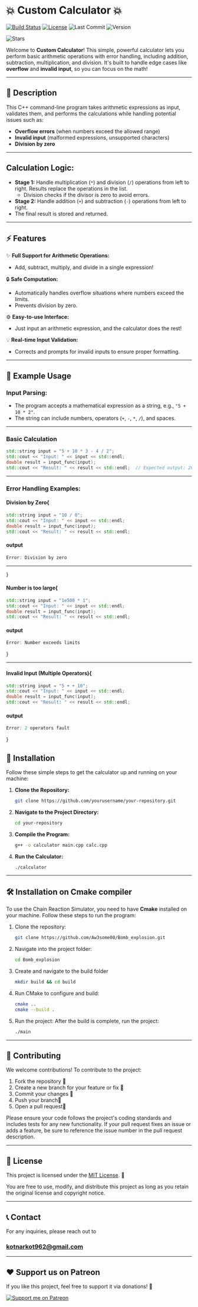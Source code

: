 # 💥 **Custom Calculator** 💥

[![Build Status](https://img.shields.io/badge/build-passing-darkgreen)](https://shields.io/)
[![License](https://img.shields.io/badge/license-MIT-blue)](https://opensource.org/licenses/MIT)
![Last Commit](https://img.shields.io/github/last-commit/Aw3some00/Bomb_explosion)
![Version](https://img.shields.io/badge/version-v1.0.1-blue)

![Stars](https://img.shields.io/github/stars/username/repository?style=social)

Welcome to **Custom Calculator**! This simple, powerful calculator lets you perform basic arithmetic operations with error handling, including addition, subtraction, multiplication, and division. It's built to handle edge cases like **overflow** and **invalid input**, so you can focus on the math!

---

## 📝 **Description**

This C++ command-line program takes arithmetic expressions as input, validates them, and performs the calculations while handling potential issues such as:
- **Overflow errors** (when numbers exceed the allowed range)
- **Invalid input** (malformed expressions, unsupported characters)
- **Division by zero**

---
## **Calculation Logic:**
- **Stage 1:** Handle multiplication (`*`) and division (`/`) operations from left to right. Results replace the operations in the list.
   - Division checks if the divisor is zero to avoid errors.
- **Stage 2:** Handle addition (`+`) and subtraction (`-`) operations from left to right.
- The final result is stored and returned.

---

## ⚡ **Features**

✨ **Full Support for Arithmetic Operations:**
- Add, subtract, multiply, and divide in a single expression!

🔒 **Safe Computation:**
- Automatically handles overflow situations where numbers exceed the limits.
- Prevents division by zero.

⚙️ **Easy-to-use Interface:**
- Just input an arithmetic expression, and the calculator does the rest!

💡 **Real-time Input Validation:**
- Corrects and prompts for invalid inputs to ensure proper formatting.

---

## 🌟 **Example Usage**
### **Input Parsing:**
- The program accepts a mathematical expression as a string, e.g., `"5 + 10 * 2"`.
- The string can include numbers, operators (`+`, `-`, `*`, `/`), and spaces.

---

### **Basic Calculation**

```cpp
std::string input = "5 + 10 * 3 - 4 / 2"; 
std::cout << "Input: " << input << std::endl;
double result = input_func(input); 
std::cout << "Result: " << result << std::endl;  // Expected output: 26
```
---

### **Error Handling Examples:**
#### **Division by Zero**{
```cpp
std::string input = "10 / 0"; 
std::cout << "Input: " << input << std::endl;
double result = input_func(input); 
std::cout << "Result: " << result << std::endl;

```
#### **output**
```cpp
Error: Division by zero
```
---

}
#### **Number is too large**{
```cpp 
std::string input = "1e500 * 1"; 
std::cout << "Input: " << input << std::endl;
double result = input_func(input); 
std::cout << "Result: " << result << std::endl;
```
#### **output**
```cpp
Error: Number exceeds limits
```
}

---
#### **Invalid Input (Multiple Operators)**{
```cpp
std::string input = "5 + + 10"; 
std::cout << "Input: " << input << std::endl;
double result = input_func(input); 
std::cout << "Result: " << result << std::endl;
```
#### **output**
```cpp
Error: 2 operators fault
```
}





## 🔨 **Installation**

Follow these simple steps to get the calculator up and running on your machine:

1. **Clone the Repository:**
   ```bash
   git clone https://github.com/yourusername/your-repository.git
2. **Navigate to the Project Directory:**
    ```bash
   cd your-repository

3. **Compile the Program:**
    ```bash
   g++ -o calculator main.cpp calc.cpp
4. **Run the Calculator:**
    ```bash 
    ./calculator
   
---

## 🛠️ Installation on Cmake compiler

To use the Chain Reaction Simulator, you need to have **Cmake** installed on your machine. Follow these steps to run the program:

1. Clone the repository:

   ```bash
   git clone https://github.com/Aw3some00/Bomb_explosion.git
2. Navigate into the project folder:
   ```bash 
   cd Bomb_explosion
3. Create and navigate to the build folder
   ```bash 
   mkdir build && cd build
4. Run CMake to configure and build:   
    ```bash 
   cmake ..
    cmake --build .
5. Run the project: After the build is complete, run the project:
   ```bash 
   ./main

---





## 🤝 Contributing

We welcome contributions! To contribute to the project:

1. Fork the repository 🍴
2. Create a new branch for your feature or fix 🌱
3. Commit your changes 📝
4. Push your branch🚀
5. Open a pull request🔄

Please ensure your code follows the project's coding standards and includes tests for any new functionality. If your pull request fixes an issue or adds a feature, be sure to reference the issue number in the pull request description.

---

## 📝 License

This project is licensed under the [MIT License](https://opensource.org/licenses/MIT). 🎉

You are free to use, modify, and distribute this project as long as you retain the original license and copyright notice.

---

## 📞 Contact

For any inquiries, please reach out to
### **kotnarkot962@gmail.com**

---
## ♥️ Support us on Patreon
If you like this project, feel free to support it via donations! 🙌

[![Support me on Patreon](https://img.shields.io/badge/Support_Patreon-FF424D?style=for-the-badge&logo=patreon&logoColor=white)](https://www.patreon.com/c/Aw3some?fromConcierge=true)


